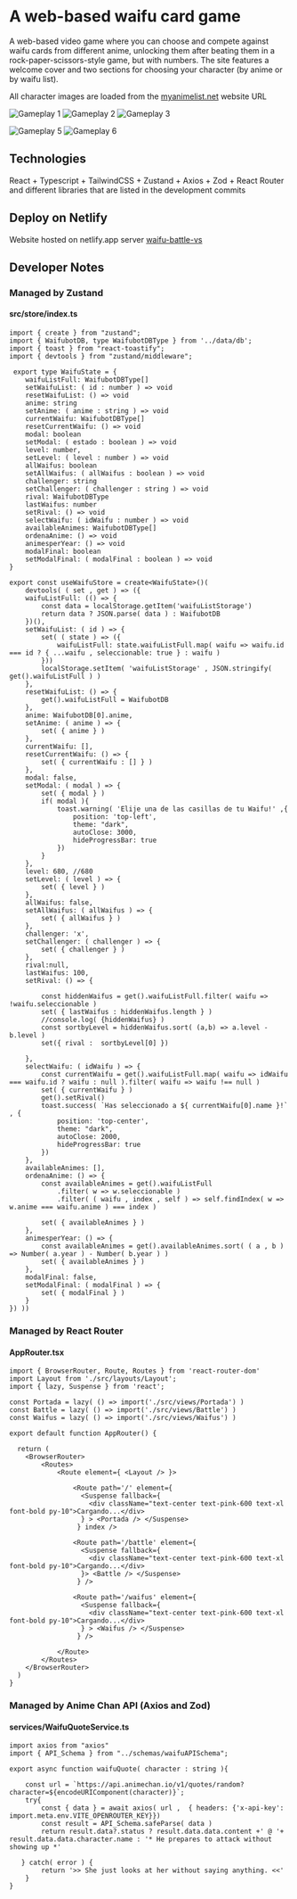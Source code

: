 # A web-based waifu card game
A web-based video game where you can choose and compete against waifu cards from different anime, unlocking them after beating them in a rock-paper-scissors-style game, but with numbers. The site features a welcome cover and two sections for choosing your character (by anime or by waifu list).

All character images are loaded from the [myanimelist.net](https://myanimelist.net/) website URL

![Gameplay 1](src/assets/portada.png)
![Gameplay 2](src/assets/pantalla1.png)
![Gameplay 3](src/assets/pantalla2.png)

![Gameplay 5](src/assets/show2.png)
![Gameplay 6](src/assets/show3.png)

## Technologies
React + Typescript + TailwindCSS + Zustand + Axios + Zod + React Router and different libraries that are listed in the development commits
## Deploy on Netlify
Website hosted on netlify.app server
[waifu-battle-vs](https://waifu-battle-vs.netlify.app/)

## Developer Notes
### Managed by Zustand
#### src/store/index.ts
```
import { create } from "zustand";
import { WaifubotDB, type WaifubotDBType } from '../data/db';
import { toast } from "react-toastify";
import { devtools } from "zustand/middleware";

 export type WaifuState = {
    waifuListFull: WaifubotDBType[]
    setWaifuList: ( id : number ) => void
    resetWaifuList: () => void
    anime: string
    setAnime: ( anime : string ) => void
    currentWaifu: WaifubotDBType[]
    resetCurrentWaifu: () => void
    modal: boolean
    setModal: ( estado : boolean ) => void
    level: number,
    setLevel: ( level : number ) => void
    allWaifus: boolean
    setAllWaifus: ( allWaifus : boolean ) => void
    challenger: string
    setChallenger: ( challenger : string ) => void
    rival: WaifubotDBType
    lastWaifus: number
    setRival: () => void
    selectWaifu: ( idWaifu : number ) => void
    availableAnimes: WaifubotDBType[]
    ordenaAnime: () => void
    animesperYear: () => void
    modalFinal: boolean
    setModalFinal: ( modalFinal : boolean ) => void
}

export const useWaifuStore = create<WaifuState>()(
    devtools( ( set , get ) => ({
    waifuListFull: (() => {
        const data = localStorage.getItem('waifuListStorage')
        return data ? JSON.parse( data ) : WaifubotDB
    })(),
    setWaifuList: ( id ) => {
        set( ( state ) => ({
            waifuListFull: state.waifuListFull.map( waifu => waifu.id === id ? { ...waifu , seleccionable: true } : waifu )
        })) 
        localStorage.setItem( 'waifuListStorage' , JSON.stringify( get().waifuListFull ) )
    },
    resetWaifuList: () => {
        get().waifuListFull = WaifubotDB
    },
    anime: WaifubotDB[0].anime,
    setAnime: ( anime ) => {
        set( { anime } )
    },
    currentWaifu: [],
    resetCurrentWaifu: () => {
        set( { currentWaifu : [] } )
    },
    modal: false,
    setModal: ( modal ) => {
        set( { modal } )
        if( modal ){
            toast.warning( 'Elije una de las casillas de tu Waifu!' ,{
                position: 'top-left',
                theme: "dark",
                autoClose: 3000,
                hideProgressBar: true
            })
        }
    },
    level: 680, //680
    setLevel: ( level ) => {
        set( { level } )
    },
    allWaifus: false,
    setAllWaifus: ( allWaifus ) => {
        set( { allWaifus } )
    },
    challenger: 'x',
    setChallenger: ( challenger ) => {
        set( { challenger } )
    },
    rival:null,
    lastWaifus: 100,
    setRival: () => {
        
        const hiddenWaifus = get().waifuListFull.filter( waifu => !waifu.seleccionable )
        set( { lastWaifus : hiddenWaifus.length } )
        //console.log( {hiddenWaifus} )
        const sortbyLevel = hiddenWaifus.sort( (a,b) => a.level - b.level )
        set({ rival :  sortbyLevel[0] }) 
        
    },
    selectWaifu: ( idWaifu ) => {
        const currentWaifu = get().waifuListFull.map( waifu => idWaifu === waifu.id ? waifu : null ).filter( waifu => waifu !== null )
        set( { currentWaifu } )
        get().setRival()
        toast.success( `Has seleccionado a ${ currentWaifu[0].name }!` , {
            position: 'top-center',
            theme: "dark",
            autoClose: 2000,
            hideProgressBar: true
        })
    },
    availableAnimes: [],
    ordenaAnime: () => {
        const availableAnimes = get().waifuListFull
            .filter( w => w.seleccionable )
            .filter( ( waifu , index , self ) => self.findIndex( w => w.anime === waifu.anime ) === index )

        set( { availableAnimes } )
    },
    animesperYear: () => {
        const availableAnimes = get().availableAnimes.sort( ( a , b ) => Number( a.year ) - Number( b.year ) ) 
        set( { availableAnimes } )
    },
    modalFinal: false,
    setModalFinal: ( modalFinal ) => {
        set( { modalFinal } )
    }
}) ))
```
### Managed by React Router
#### AppRouter.tsx
```
import { BrowserRouter, Route, Routes } from 'react-router-dom'
import Layout from './src/layouts/Layout';
import { lazy, Suspense } from 'react';

const Portada = lazy( () => import('./src/views/Portada') )
const Battle = lazy( () => import('./src/views/Battle') )
const Waifus = lazy( () => import('./src/views/Waifus') )

export default function AppRouter() {

  return (
    <BrowserRouter>
        <Routes>
            <Route element={ <Layout /> }>
                
                <Route path='/' element={ 
                  <Suspense fallback={
                    <div className="text-center text-pink-600 text-xl font-bold py-10">Cargando...</div>
                  } > <Portada /> </Suspense>
                 } index />
                
                <Route path='/battle' element={ 
                  <Suspense fallback={
                    <div className="text-center text-pink-600 text-xl font-bold py-10">Cargando...</div>
                  }> <Battle /> </Suspense>   
                 } />

                <Route path='/waifus' element={ 
                  <Suspense fallback={
                    <div className="text-center text-pink-600 text-xl font-bold py-10">Cargando...</div>
                  } > <Waifus /> </Suspense>
                 } />

            </Route>
        </Routes>
    </BrowserRouter>
  )
}
```
### Managed by Anime Chan API (Axios and Zod)
#### services/WaifuQuoteService.ts
```
import axios from "axios"
import { API_Schema } from "../schemas/waifuAPISchema";

export async function waifuQuote( character : string ){

    const url = `https://api.animechan.io/v1/quotes/random?character=${encodeURIComponent(character)}`;
    try{
        const { data } = await axios( url ,  { headers: {'x-api-key': import.meta.env.VITE_OPENROUTER_KEY}})
        const result = API_Schema.safeParse( data )
        return result.data?.status ? result.data.data.content +' @ '+ result.data.data.character.name : '* He prepares to attack without showing up *'
        
   } catch( error ) {
        return '>> She just looks at her without saying anything. <<'
    }
}
```
